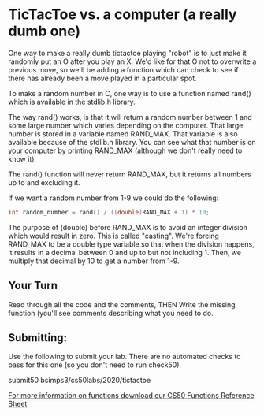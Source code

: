 # TicTacToe vs. a computer (a really dumb one) 

One way to make a really dumb tictactoe playing "robot" is to just make it randomly put an O after you play an X.  We'd like for that O not to overwrite a previous move, so we'll be adding a function which can check to see if there has already been a move played in a particular spot.

To make a random number in C, one way is to use a function named rand() which is available in the stdlib.h library.  

The way rand() works, is that it will return a random number between 1 and some large number which varies depending on the computer.  That large number is stored in a variable named RAND_MAX.  That variable is also available because of the stdlib.h library.  You can see what that number is on your computer by printing RAND_MAX (although we don't really need to know it).

The rand() function will never return RAND_MAX, but it returns all numbers up to and excluding it.  

If we want a random number from 1-9 we could do the following:

```c
int random_number = rand() / ((double)RAND_MAX + 1) * 10;
```

The purpose of (double) before RAND_MAX is to avoid an integer division which would result in zero.  This is called "casting".  We're forcing RAND_MAX to be a double type variable so that when the division happens, it results in a decimal between 0 and up to but not including 1.  Then, we multiply that decimal by 10 to get a number from 1-9.
## Your Turn
Read through all the code and the comments, THEN Write the missing function (you'll see comments describing what you need to do.
## Submitting:
Use the following to submit your lab.  There are no automated checks to pass for this one (so you don't need to run check50).

submit50 bsimps3/cs50labs/2020/tictactoe

[For more information on functions download our CS50 Functions Reference Sheet](https://cs50.harvard.edu/ap/2020/assets/pdfs/functions.pdf)
